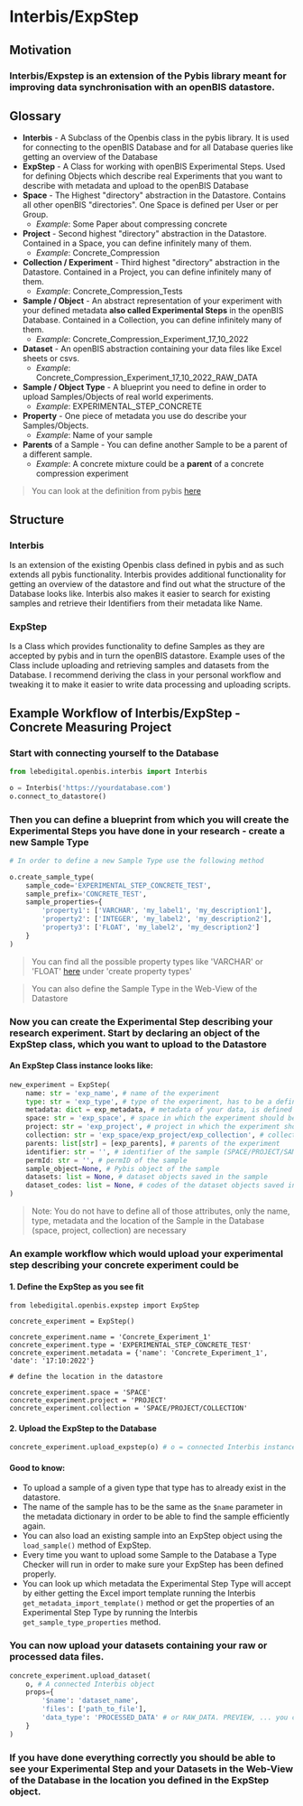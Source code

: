 # Interbis/ExpStep

## Motivation

### Interbis/Expstep is an extension of the Pybis library meant for improving data synchronisation with an openBIS datastore.

## Glossary

- **Interbis** - A Subclass of the Openbis class in the pybis library. It is used for connecting to the openBIS Database and for all Database queries like getting an overview of the Database
- **ExpStep** - A Class for working with openBIS Experimental Steps. Used for defining Objects which describe real Experiments that you want to describe with metadata and upload to the openBIS Database
- **Space** - The Highest "directory" abstraction in the Datastore. Contains all other openBIS "directories". One Space is defined per User or per Group.
  - _Example_: Some Paper about compressing concrete
- **Project** - Second highest "directory" abstraction in the Datastore. Contained in a Space, you can define infinitely many of them.
  - _Example_: Concrete_Compression
- **Collection / Experiment** - Third highest "directory" abstraction in the Datastore. Contained in a Project, you can define infinitely many of them.
  - _Example_: Concrete_Compression_Tests
- **Sample / Object** - An abstract representation of your experiment with your defined metadata **also called Experimental Steps** in the openBIS Database. Contained in a Collection, you can define infinitely many of them.
  - _Example_: Concrete_Compression_Experiment_17_10_2022
- **Dataset** - An openBIS abstraction containing your data files like Excel sheets or csvs.
  - _Example_: Concrete_Compression_Experiment_17_10_2022_RAW_DATA
- **Sample / Object Type** - A blueprint you need to define in order to upload Samples/Objects of real world experiments.
  - _Example_: EXPERIMENTAL_STEP_CONCRETE
- **Property** - One piece of metadata you use do describe your Samples/Objects. 
  - _Example_: Name of your sample
- **Parents** of a Sample - You can define another Sample to be a parent of a different sample.
  - _Example_: A concrete mixture could be a **parent** of a concrete compression experiment

> You can look at the definition from pybis [here](https://pypi.org/project/PyBIS/)

## Structure

### Interbis

Is an extension of the existing Openbis class defined in pybis and as such extends all pybis functionality.
Interbis provides additional functionality for getting an overview of the datastore and find out what the structure of the Database looks like.
Interbis also makes it easier to search for existing samples and retrieve their Identifiers from their metadata like Name.

### ExpStep

Is a Class which provides functionality to define Samples as they are accepted by pybis and in turn the openBIS datastore.
Example uses of the Class include uploading and retrieving samples and datasets from the Database.
I recommend deriving the class in your personal workflow and tweaking it to make it easier to write data processing and uploading scripts. 


## Example Workflow of Interbis/ExpStep - Concrete Measuring Project

### Start with connecting yourself to the Database

```python
from lebedigital.openbis.interbis import Interbis

o = Interbis('https://yourdatabase.com')
o.connect_to_datastore()
```

### Then you can define a blueprint from which you will create the Experimental Steps you have done in your research - create a new **Sample Type**

```python
# In order to define a new Sample Type use the following method

o.create_sample_type(
    sample_code='EXPERIMENTAL_STEP_CONCRETE_TEST',
    sample_prefix='CONCRETE_TEST',
    sample_properties={
        'property1': ['VARCHAR', 'my_label1', 'my_description1'],
        'property2': ['INTEGER', 'my_label2', 'my_description2'],
        'property3': ['FLOAT', 'my_label2', 'my_description2']
    }
)
```
> You can find all the possible property types like 'VARCHAR' or 'FLOAT' [here](https://pypi.org/project/PyBIS/) under 'create property types'

> You can also define the Sample Type in the Web-View of the Datastore
### Now you can create the Experimental Step describing your research experiment. Start by declaring an object of the ExpStep class, which you want to upload to the Datastore

#### An ExpStep Class instance looks like:

``` python
new_experiment = ExpStep(
    name: str = 'exp_name', # name of the experiment
    type: str = 'exp_type', # type of the experiment, has to be a defined sample type in the datastore
    metadata: dict = exp_metadata, # metadata of your data, is defined by the sample type
    space: str = 'exp_space', # space in which the experiment should be saved
    project: str = 'exp_project', # project in which the experiment should be saved
    collection: str = 'exp_space/exp_project/exp_collection', # collection in which the experiment should be saved
    parents: list[str] = [exp_parents], # parents of the experiment
    identifier: str = '', # identifier of the sample (SPACE/PROJECT/SAMPLE_CODE)
    permId: str = '', # permID of the sample
    sample_object=None, # Pybis object of the sample
    datasets: list = None, # dataset objects saved in the sample
    dataset_codes: list = None, # codes of the dataset objects saved in the sample
)
```

> Note: You do not have to define all of those attributes, only the name, type, metadata and the location of the Sample in the Database (space, project, collection) are necessary

### An example workflow which would upload your experimental step describing your concrete experiment could be 

#### 1. Define the ExpStep as you see fit
```python. 
from lebedigital.openbis.expstep import ExpStep

concrete_experiment = ExpStep()

concrete_experiment.name = 'Concrete_Experiment_1'
concrete_experiment.type = 'EXPERIMENTAL_STEP_CONCRETE_TEST'
concrete_experiment.metadata = {'name': 'Concrete_Experiment_1', 'date': '17:10:2022'}

# define the location in the datastore

concrete_experiment.space = 'SPACE'
concrete_experiment.project = 'PROJECT'
concrete_experiment.collection = 'SPACE/PROJECT/COLLECTION'
```

#### 2. Upload the ExpStep to the Database
```python
concrete_experiment.upload_expstep(o) # o = connected Interbis instance
```
#### Good to know:
* To upload a sample of a given type that type has to already exist in the datastore.
* The name of the sample has to be the same as the `$name` parameter in the metadata dictionary in order to be able to find the sample efficiently again.
* You can also load an existing sample into an ExpStep object using the `load_sample()` method of ExpStep.
* Every time you want to upload some Sample to the Database a Type Checker will run in order to make sure your ExpStep has been defined properly.
* You can look up which metadata the Experimental Step Type will accept by either getting the Excel import template running the Interbis `get_metadata_import_template()` method or get the properties of an Experimental Step Type by running the Interbis `get_sample_type_properties` method.

### You can now upload your datasets containing your raw or processed data files.

```python
concrete_experiment.upload_dataset(
    o, # A connected Interbis object
    props={
        '$name': 'dataset_name',
        'files': ['path_to_file'],
        'data_type': 'PROCESSED_DATA' # or RAW_DATA. PREVIEW, ... you can see them in the dataset types
    }
)
```

### If you have done everything correctly you should be able to see your Experimental Step and your Datasets in the Web-View of the Database in the location you defined in the ExpStep object. 